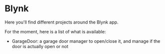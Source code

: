 # Blynk
Here you'll find different projects around the Blynk app.

For the moment, here is a list of what is available:
- GarageDoor: a garage door manager to open/close it, and manage if the door is actually open or not
